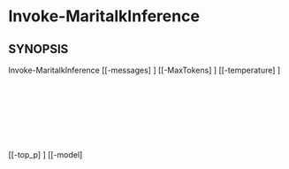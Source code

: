 ﻿---
external help file: powershai-help.xml
schema: 2.0.0
powershai: true
---

# Invoke-MaritalkInference

## SYNOPSIS <!--!= @#Synop !-->

Invoke-MaritalkInference [[-messages] <Object>] [[-MaxTokens] <Object>] [[-temperature] <Object>] [[-top_p] <Object>] [[-model] <Object>] [[-StreamCallback] <Object>] [-do_sample] [<CommonParameters>]


## SYNTAX <!--!= @#Syntax !-->

```
Invoke-MaritalkInference [[-messages] <Object>] [[-MaxTokens] <Object>] [[-temperature] <Object>] [[-top_p] <Object>] [[-model] <Object>] [[-StreamCallback] <Object>] 
[-do_sample] [<CommonParameters>]
```

## PARAMETERS <!--!= @#Params !-->

### -MaxTokens

```yml
Parameter Set: (All)
Type: Object
Aliases: 
Accepted Values: 
Required: false
Position: 1
Default Value: 
Accept pipeline input: false
Accept wildcard characters: 
```

### -StreamCallback

```yml
Parameter Set: (All)
Type: Object
Aliases: 
Accepted Values: 
Required: false
Position: 5
Default Value: 
Accept pipeline input: false
Accept wildcard characters: 
```

### -do_sample

```yml
Parameter Set: (All)
Type: switch
Aliases: 
Accepted Values: 
Required: false
Position: Named
Default Value: 
Accept pipeline input: false
Accept wildcard characters: 
```

### -messages

```yml
Parameter Set: (All)
Type: Object
Aliases: prompt
Accepted Values: 
Required: false
Position: 0
Default Value: 
Accept pipeline input: false
Accept wildcard characters: 
```

### -model

```yml
Parameter Set: (All)
Type: Object
Aliases: 
Accepted Values: 
Required: false
Position: 4
Default Value: 
Accept pipeline input: false
Accept wildcard characters: 
```

### -temperature

```yml
Parameter Set: (All)
Type: Object
Aliases: 
Accepted Values: 
Required: false
Position: 2
Default Value: 
Accept pipeline input: false
Accept wildcard characters: 
```

### -top_p

```yml
Parameter Set: (All)
Type: Object
Aliases: 
Accepted Values: 
Required: false
Position: 3
Default Value: 
Accept pipeline input: false
Accept wildcard characters: 
```




<!--PowershaiAiDocBlockStart-->
_ترجم تلقائيًا باستخدام PowershAI و AI 
_
<!--PowershaiAiDocBlockEnd-->
